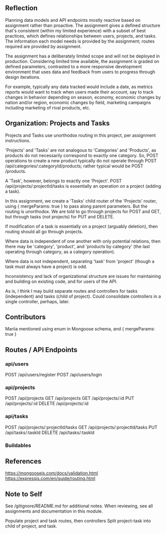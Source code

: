 ## Reflection

Planning data models and API endpoints mostly reactive based on assignment rather than proactive.  The assignment gives a defined structure that's consistent (within my limited experience) with a subset of best practices, which defines relationships between users, projects, and tasks.  The information each model needs is provided by the assignment; routes required are provided by assignment.

The assignment has a deliberately limited scope and will not be deployed in production.  Considering limited time available, the assignment is graded on defined parameters, contrasted to a more responsive development environment that uses data and feedback from users to progress through design iterations.

For example, typically any data tracked would include a date, as metrics reports would want to track when users made their account, say to track changes in behavior depending on season, economy, economic changes by nation and/or region, economic changes by field, marketing campaigns including marketing of rival products, etc.

## Organization: Projects and Tasks

Projects and Tasks use unorthodox routing in this project, per assignment instructions.

'Projects' and 'Tasks' are not analogous to 'Categories' and 'Products', as products do not necessarily correspond to exactly one category.  So, POST operations to create a new product typically do not operate through POST /api/categories/:categoryId/products; rather typical would be POST /products.

A 'Task', however, belongs to exactly one 'Project'.  POST /api/projects/:projectId/tasks is essentially an operation on a project (adding a task).

In this assignment, we create a 'Tasks' child router of the 'Projects' router, using { mergeParams: true } to pass along parent parameters.  But the routing is unorthodox.  We are told to go through projects for POST and GET, but through tasks (not projects) for PUT and DELETE.

If modification of a task is essentially on a project (arguably deletion), then routing should all go through projects.

Where data is independent of one another with only potential relations, then there may be 'category', 'product', and 'products by category' (the last operating through category, as a category operation).

Where data is not independent, separating 'task' from 'project' (though a task must always have a project) is odd.

Inconsistency and lack of organizational structure are issues for maintaining and building on existing code, and for users of the API.

As is, I think I may build separate routes and controllers for tasks (independent) and tasks (child of project).  Could consolidate controllers in a single controller, perhaps, later.

## Contributors

Mariia mentioned using enum in Mongoose schema, and { mergeParams: true }

## Routes / API Endpoints

### api/users
POST /api/users/register 
POST /api/users/login

### api/projects
POST /api/projects
GET /api/projects
GET /api/projects/:id
PUT /api/projects/:id
DELETE /api/projects/:id

### api/tasks
POST /api/projects/:projectId/tasks
GET /api/projects/:projectId/tasks
PUT /api/tasks/:taskId
DELETE /api/tasks/:taskId

### Buildables

## References

https://mongoosejs.com/docs/validation.html
https://expressjs.com/en/guide/routing.html

## Note to Self

See /gitignore/README.md for additional notes.  When reviewing, see all assignments and documentation in this module.

Populate project and task routes, then controllers
Split project-task into child of project, and task.

